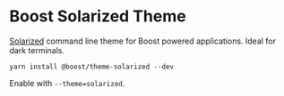 # Boost Solarized Theme

[Solarized](http://ethanschoonover.com/solarized) command line theme for Boost powered applications.
Ideal for dark terminals.

```
yarn install @boost/theme-solarized --dev
```

Enable with `--theme=solarized`.
